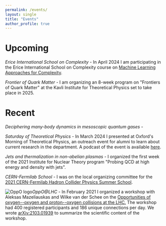 ```yaml
---
permalink: /events/
layout: single
title: "Events"
author_profile: true
---
```


# Upcoming

<em>Erice International School on Complexity - </em>In April 2024 I am participating in the Erice International School on Complexity course on <a href="https://indico.lucas.lu.se/event/2901/" target="_blank">Machine Learning Approaches for Complexity</a>.

<em>Frontier of Quark Matter - </em>I am organizing an 8-week program on "Frontiers of Quark Matter" at the Kavli Institute for Theoretical Physics set to take place in 2025.

# Recent

<em> Deciphering many-body dynamics in mesoscopic quantum gases - </em>


<em>Saturday of Theoretical Physics - </em> In March 2024 I presented at Oxford's Morning of Theoretical Physics, an outreach event for alumni to learn about current research in the department. A podcast of the event is available <a href="https://saturdaytheory.physics.ox.ac.uk/event/leverhulme-peierls-fellows-0" target="_blank">here</a>.

<em> Jets and thermalization in non-abelian plasmas - </em> I organized the first week of the 2021 Institute for Nuclear Theory program "Probing QCD at high energy and density with jets".

<em> CERN-Fermilab School - </em>I was on the local organizing committee for the <a href="https://indico.cern.ch/event/1023573/" target="_blank">2021 CERN-Fermilab Hadron Collider Physics Summer School</a>.

<em> OppO@LHC - </em>
<img src="https://jasminebrewer.github.io/assets/images/oppo_logo.png"
     alt="OppO logo"
     style="float: left;" />
In February 2021 I organized a workshop with Aleksas Mazeliauskas and Wilke van der Schee on the <a href="https://indico.cern.ch/event/975877/" target="_blank">Opportunities of oxygen--oxygen and proton--oxygen collisions at the LHC.</a> The workshop had 400 registered participants and 186 unique connections per day. We wrote <a href="https://arxiv.org/abs/2103.01939" target="_blank">arXiv:2103.01939</a> to summarize the scientific content of the workshop. 
